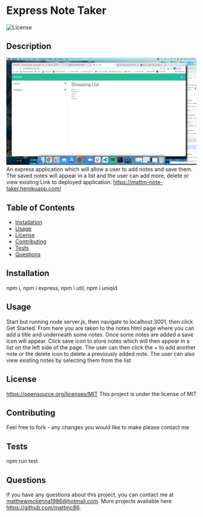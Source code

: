 # Express Note Taker
  ![License](https://img.shields.io/badge/License-MIT-blue.svg)
  
  ## Description
  ![Screenshot](Screenshot.png)
   An express application which will allow a user to add notes and save them. The saved notes will appear in a list and the user can add more, delete or view existing
   Link to deployed application: https://mattm-note-taker.herokuapp.com/
   
  ## Table of Contents
  * [Installation](#installation)
  * [Usage](#usage)
  * [License](#license)
  * [Contributing](#contributing)
  * [Tests](#tests)
  * [Questions](#questions)
  
  ## Installation
  npm i, npm i express, npm i util, npm i uniqid
  ## Usage
  Start but running node server.js, then navigate to localhost:3001, then click Get Started. From here you are taken to the notes html page where you can add a title and underneath some notes. Once some notes are added a save icon will appear. Click save icon to store notes which will then appear in a list on the left side of the page. The user can then click the + to add another note or the delete icon to delete a previously added note. The user can also view existing notes by selecting them from the list
  ## License
  https://opensource.org/licenses/MIT
  This project is under the license of MIT
  ## Contributing 
  Feel free to fork - any changes you would like to make please contact me
  ## Tests
  npm run test
  ## Questions
  If you have any questions about this project, you can contact me at matthewmckenna1986@hotmail.com. More projects available here https://github.com/mattmc86.


